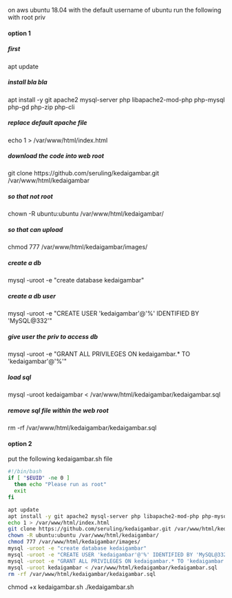 on aws ubuntu 18.04 with the default username of ubuntu run the following with root priv

<h4>option 1</h4>

<h5>first</h5>
apt update

<h5>install bla bla</h5>
apt install -y git apache2 mysql-server php libapache2-mod-php php-mysql php-gd php-zip php-cli

<h5>replace default apache file</h5>
echo 1 > /var/www/html/index.html

<h5>download the code into web root</h5>
git clone https://github.com/seruling/kedaigambar.git /var/www/html/kedaigambar

<h5>so that not root</h5>
chown -R ubuntu:ubuntu /var/www/html/kedaigambar/

<h5>so that can upload</h5>
chmod 777 /var/www/html/kedaigambar/images/

<h5>create a db</h5>
mysql -uroot -e "create database kedaigambar"

<h5>create a db user</h5>
mysql -uroot -e "CREATE USER 'kedaigambar'@'%' IDENTIFIED BY 'MySQL@332'"

<h5>give user the priv to access db</h5>
mysql -uroot -e "GRANT ALL PRIVILEGES ON kedaigambar.* TO 'kedaigambar'@'%'"

<h5>load sql</h5>
mysql -uroot kedaigambar < /var/www/html/kedaigambar/kedaigambar.sql

<h5>remove sql file within the web root</h5>
rm -rf /var/www/html/kedaigambar/kedaigambar.sql



<h4>option 2</h4>
put the following kedaigambar.sh file

```bash
#!/bin/bash
if [ "$EUID" -ne 0 ]
  then echo "Please run as root"
  exit
fi

apt update
apt install -y git apache2 mysql-server php libapache2-mod-php php-mysql php-gd php-zip php-cli
echo 1 > /var/www/html/index.html
git clone https://github.com/seruling/kedaigambar.git /var/www/html/kedaigambar
chown -R ubuntu:ubuntu /var/www/html/kedaigambar/
chmod 777 /var/www/html/kedaigambar/images/
mysql -uroot -e "create database kedaigambar"
mysql -uroot -e "CREATE USER 'kedaigambar'@'%' IDENTIFIED BY 'MySQL@332'"
mysql -uroot -e "GRANT ALL PRIVILEGES ON kedaigambar.* TO 'kedaigambar'@'%'"
mysql -uroot kedaigambar < /var/www/html/kedaigambar/kedaigambar.sql
rm -rf /var/www/html/kedaigambar/kedaigambar.sql
```

chmod +x kedaigambar.sh
./kedaigambar.sh
